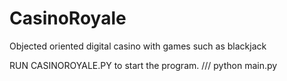# CasinoRoyale
Objected oriented digital casino with games such as blackjack



RUN CASINOROYALE.PY to start the program. /// python main.py
